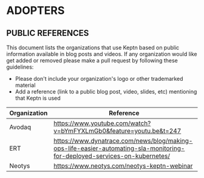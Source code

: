 ADOPTERS
========

PUBLIC REFERENCES
-----------------

This document lists the organizations that use Keptn based on public information available in blog posts and videos. 
If any organization would like get added or removed please make a pull request by following these guidelines:

* Please don't include your organization's logo or other trademarked material
* Add a reference (link to a public blog post, video, slides, etc) mentioning that Keptn is used

| Organization          | Reference                                                                        |
|-----------------------|----------------------------------------------------------------------------------|
|Avodaq                 | https://www.youtube.com/watch?v=bYmFYXLmGb0&feature=youtu.be&t=247               |
|ERT                    | https://www.dynatrace.com/news/blog/making-ops-life-easier-automating-sla-monitoring-for-deployed-services-on-kubernetes/ |
|Neotys                 | https://www.neotys.com/neotys-keptn-webinar                                      |

